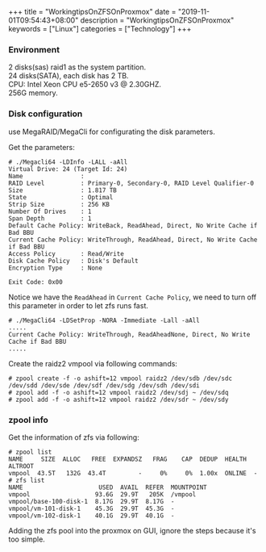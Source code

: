 +++
title = "WorkingtipsOnZFSOnProxmox"
date = "2019-11-01T09:54:43+08:00"
description = "WorkingtipsOnZFSOnProxmox"
keywords = ["Linux"]
categories = ["Technology"]
+++
### Environment
2 disks(sas) raid1 as the system partition.    
24 disks(SATA), each disk has 2 TB.     
CPU: Intel Xeon CPU e5-2650 v3 @ 2.30GHZ.     
256G memory.     
### Disk configuration
use MegaRAID/MegaCli for configurating the disk parameters.     

Get the parameters:    

```
# ./Megacli64 -LDInfo -LALL -aAll
Virtual Drive: 24 (Target Id: 24)
Name                :
RAID Level          : Primary-0, Secondary-0, RAID Level Qualifier-0
Size                : 1.817 TB
State               : Optimal
Strip Size          : 256 KB
Number Of Drives    : 1
Span Depth          : 1
Default Cache Policy: WriteBack, ReadAhead, Direct, No Write Cache if Bad BBU
Current Cache Policy: WriteThrough, ReadAhead, Direct, No Write Cache if Bad BBU
Access Policy       : Read/Write
Disk Cache Policy   : Disk's Default
Encryption Type     : None

Exit Code: 0x00
``` 
Notice we have the `ReadAhead` in `Current Cache Policy`, we need to turn off this parameter in order to let zfs runs fast.     

```
# ./MegaCli64 -LDSetProp -NORA -Immediate -Lall -aAll
.....
Current Cache Policy: WriteThrough, ReadAheadNone, Direct, No Write Cache if Bad BBU
.....
```
Create the raidz2 vmpool via following commands:     

```
# zpool create -f -o ashift=12 vmpool raidz2 /dev/sdb /dev/sdc /dev/sdd /dev/sde /dev/sdf /dev/sdg /dev/sdh /dev/sdi
# zpool add -f -o ashift=12 vmpool raidz2 /dev/sdj ~ /dev/sdq
# zpool add -f -o ashift=12 vmpool raidz2 /dev/sdr ~ /dev/sdy
```
### zpool info
Get the information of zfs via following:     

```
# zpool list
NAME     SIZE  ALLOC   FREE  EXPANDSZ   FRAG    CAP  DEDUP  HEALTH  ALTROOT
vmpool  43.5T   132G  43.4T         -     0%     0%  1.00x  ONLINE  -
# zfs list
NAME                     USED  AVAIL  REFER  MOUNTPOINT
vmpool                  93.6G  29.9T   205K  /vmpool
vmpool/base-100-disk-1  8.17G  29.9T  8.17G  -
vmpool/vm-101-disk-1    45.3G  29.9T  45.3G  -
vmpool/vm-102-disk-1    40.1G  29.9T  40.1G  -
```
Adding the zfs pool into the proxmox on GUI, ignore the steps because it's too simple. 
